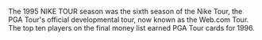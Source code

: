 The 1995 NIKE TOUR season was the sixth season of the Nike Tour, the PGA Tour's official developmental tour, now known as the Web.com Tour. The top ten players on the final money list earned PGA Tour cards for 1996.
